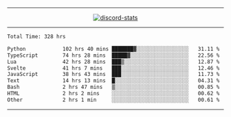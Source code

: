 <a href="https://www.github.com/ripavoid" target="_blank" rel="noreferrer">

-------

<div align='center'>
    <a href='https://discordapp.com/users/825178146797518881'>
        <img align='center' alt='discord-stats' src='https://api.discord-status.me/825178146797518881?nitro&boost=4&gradient=%231e0b1a%2C%23000000%2C%23000000%2C%23160316'></img>
    </a>
</div>

-------

<!--START_SECTION:waka-->

```txt
Total Time: 328 hrs

Python            102 hrs 40 mins ███████▓░░░░░░░░░░░░░░░░░   31.11 %
TypeScript        74 hrs 28 mins  █████▓░░░░░░░░░░░░░░░░░░░   22.56 %
Lua               42 hrs 28 mins  ███▒░░░░░░░░░░░░░░░░░░░░░   12.87 %
Svelte            41 hrs 7 mins   ███░░░░░░░░░░░░░░░░░░░░░░   12.46 %
JavaScript        38 hrs 43 mins  ███░░░░░░░░░░░░░░░░░░░░░░   11.73 %
Text              14 hrs 13 mins  █░░░░░░░░░░░░░░░░░░░░░░░░   04.31 %
Bash              2 hrs 47 mins   ▒░░░░░░░░░░░░░░░░░░░░░░░░   00.85 %
HTML              2 hrs 2 mins    ░░░░░░░░░░░░░░░░░░░░░░░░░   00.62 %
Other             2 hrs 1 min     ░░░░░░░░░░░░░░░░░░░░░░░░░   00.61 %
```

<!--END_SECTION:waka-->

-------
